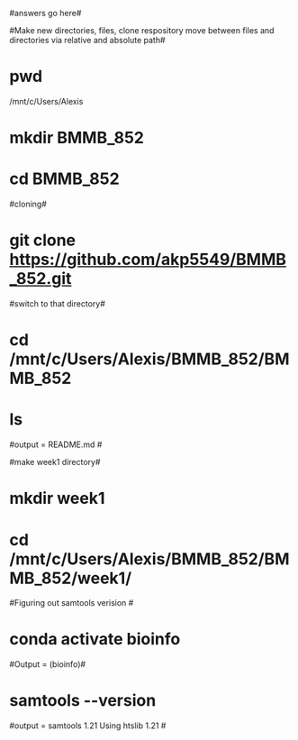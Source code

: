 
#answers go here#

#Make new directories, files, clone respository move between files and directories via relative and absolute path#

# pwd
/mnt/c/Users/Alexis

# mkdir BMMB_852
# cd BMMB_852

#cloning#
# git clone https://github.com/akp5549/BMMB_852.git

#switch to that directory#
# cd /mnt/c/Users/Alexis/BMMB_852/BMMB_852

# ls
#output = README.md # 


#make week1 directory#
# mkdir week1
# cd /mnt/c/Users/Alexis/BMMB_852/BMMB_852/week1/


#Figuring out samtools verision #
# conda activate bioinfo
#Output = (bioinfo)#

# samtools --version
#output = samtools 1.21
 Using htslib 1.21 #